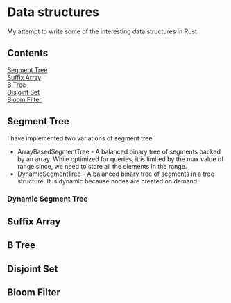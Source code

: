 # Data structures
My attempt to write some of the interesting data structures in Rust

## Contents
[Segment Tree](#segment-tree)  
[Suffix Array](#suffix-array)  
[B Tree](#b-tree)  
[Disjoint Set](#disjoint-set)   
[Bloom Filter](#bloom-filter)

## Segment Tree
I have implemented two variations of segment tree

* ArrayBasedSegmentTree - A balanced binary tree of segments backed by an array. While optimized for queries, it is limited by the max value of range since, we need to store all the elements in the range.
* DynamicSegmentTree - A balanced binary tree of segments in a tree structure. It is dynamic because nodes are created on demand. 



### Dynamic Segment Tree 

## Suffix Array

## B Tree

## Disjoint Set

## Bloom Filter



